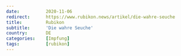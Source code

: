```yaml
---
date:          2020-11-06
redirect:      https://www.rubikon.news/artikel/die-wahre-seuche
title:         Rubikon
subtitle:      'Die wahre Seuche'
country:       DE
categories:    [Impfung]
tags:          [rubikon]
---
```

